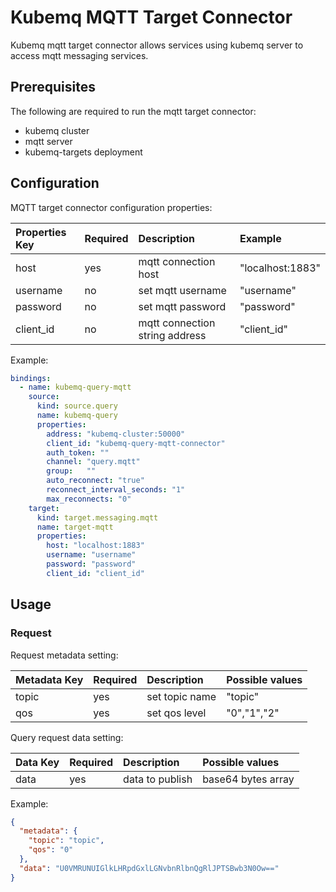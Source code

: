 # Kubemq MQTT Target Connector

Kubemq mqtt target connector allows services using kubemq server to access mqtt messaging services.

## Prerequisites
The following are required to run the mqtt target connector:

- kubemq cluster
- mqtt server
- kubemq-targets deployment

## Configuration

MQTT target connector configuration properties:

| Properties Key                  | Required | Description                                 | Example                                                                |
|:--------------------------------|:---------|:--------------------------------------------|:-----------------------------------------------------------------------|
| host                      | yes      | mqtt connection host          | "localhost:1883" |
| username                      | no      | set mqtt username          | "username" |
| password                      | no      | set mqtt password          | "password" |
| client_id                      | no      | mqtt connection string address          | "client_id" |

Example:

```yaml
bindings:
  - name: kubemq-query-mqtt
    source:
      kind: source.query
      name: kubemq-query
      properties:
        address: "kubemq-cluster:50000"
        client_id: "kubemq-query-mqtt-connector"
        auth_token: ""
        channel: "query.mqtt"
        group:   ""
        auto_reconnect: "true"
        reconnect_interval_seconds: "1"
        max_reconnects: "0"
    target:
      kind: target.messaging.mqtt
      name: target-mqtt
      properties:
        host: "localhost:1883"
        username: "username"
        password: "password"
        client_id: "client_id"
```

## Usage

### Request

Request metadata setting:

| Metadata Key   | Required | Description         | Possible values |
|:---------------|:---------|:--------------------|:----------------|
| topic          | yes      | set topic name | "topic"         |
| qos       | yes      | set qos level | "0","1","2"         |


Query request data setting:

| Data Key | Required | Description  | Possible values    |
|:---------|:---------|:-------------|:-------------------|
| data     | yes      | data to publish | base64 bytes array |

Example:


```json
{
  "metadata": {
    "topic": "topic",
    "qos": "0"
  },
  "data": "U0VMRUNUIGlkLHRpdGxlLGNvbnRlbnQgRlJPTSBwb3N0Ow=="
}
```
